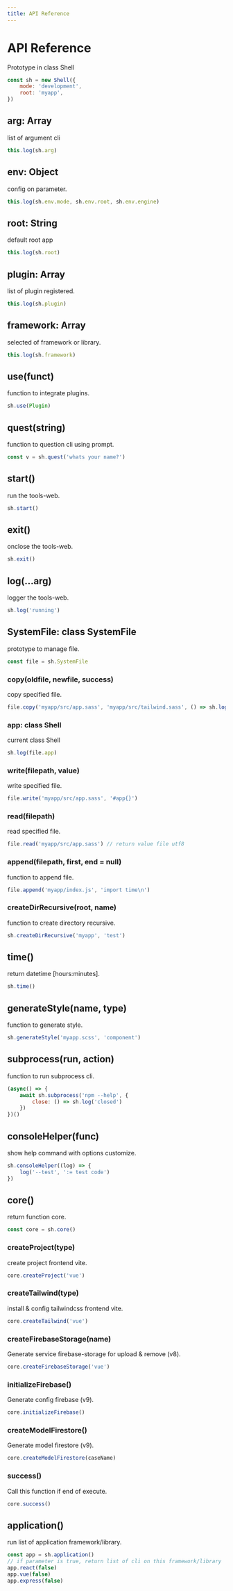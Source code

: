 ```yaml
---
title: API Reference
---
```

# API Reference
Prototype in class Shell
```javascript
const sh = new Shell({
	mode: 'development',
	root: 'myapp',
})
```
## arg: Array
list of argument cli
```javascript
this.log(sh.arg)
```
## env: Object
config on parameter.
```javascript
this.log(sh.env.mode, sh.env.root, sh.env.engine)
```
## root: String
default root app
```javascript
this.log(sh.root)
```
## plugin: Array
list of plugin registered.
```javascript
this.log(sh.plugin)
```
## framework: Array
selected of framework or library.
```javascript
this.log(sh.framework)
```
## use(funct)
function to integrate plugins.
```javascript
sh.use(Plugin)
```
## quest(string)
function to question cli using prompt.
```javascript
const v = sh.quest('whats your name?')
```
## start()
run the tools-web.
```javascript
sh.start()
```
## exit()
onclose the tools-web.
```javascript
sh.exit()
```
## log(...arg)
logger the tools-web.
```javascript
sh.log('running')
```
## SystemFile: class SystemFile
prototype to manage file.
```javascript
const file = sh.SystemFile
```
### copy(oldfile, newfile, success)
copy specified file.
```javascript
file.copy('myapp/src/app.sass', 'myapp/src/tailwind.sass', () => sh.log('success'))
```
### app: class Shell
current class Shell
```javascript
sh.log(file.app)
```
### write(filepath, value)
write specified file.
```javascript
file.write('myapp/src/app.sass', '#app{}')
```
### read(filepath)
read specified file.
```javascript
file.read('myapp/src/app.sass') // return value file utf8
```
### append(filepath, first, end = null)
function to append file.
```javascript
file.append('myapp/index.js', 'import time\n')
```
### createDirRecursive(root, name)
function to create directory recursive.
```javascript
sh.createDirRecursive('myapp', 'test')
```
## time()
return datetime [hours:minutes].
```javascript
sh.time()
```
## generateStyle(name, type)
function to generate style.
```javascript
sh.generateStyle('myapp.scss', 'component')
```
## subprocess(run, action)
function to run subprocess cli.
```javascript
(async() => {
	await sh.subprocess('npm --help', {
		close: () => sh.log('closed')
	})
})()
```
## consoleHelper(func)
show help command with options customize.
```javascript
sh.consoleHelper((log) => {
	log('--test', ':= test code')
})
```
## core()
return function core.
```javascript
const core = sh.core()
```
### createProject(type)
create project frontend vite.
```javascript
core.createProject('vue')
```
### createTailwind(type)
install & config tailwindcss frontend vite.
```javascript
core.createTailwind('vue')
```
### createFirebaseStorage(name)
Generate service firebase-storage for upload & remove (v8).
```javascript
core.createFirebaseStorage('vue')
```
### initializeFirebase()
Generate config firebase (v9).
```javascript
core.initializeFirebase()
```
### createModelFirestore()
Generate model firestore (v9).
```javascript
core.createModelFirestore(caseName)
```
### success()
Call this function if end of execute.
```javascript
core.success()
```
## application()
run list of application framework/library.
```javascript
const app = sh.application()
// if parameter is true, return list of cli on this framework/library
app.react(false)
app.vue(false)
app.express(false)
```